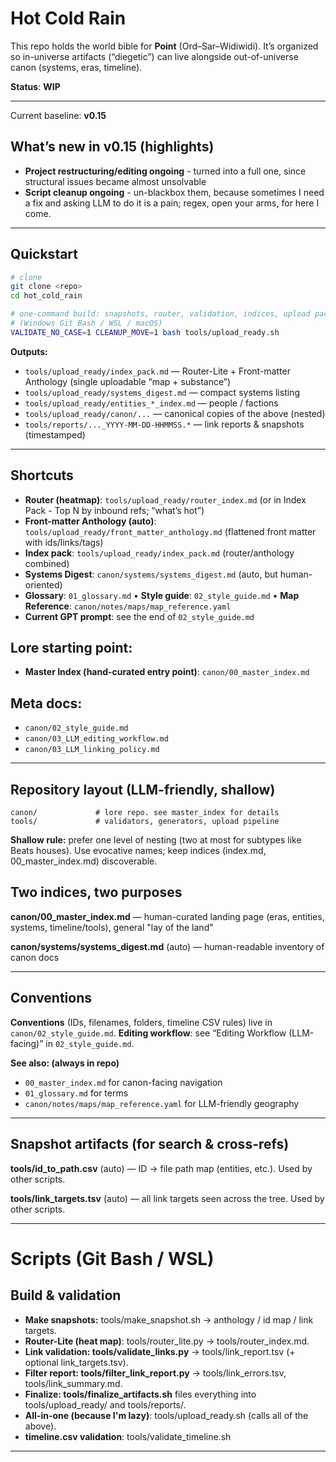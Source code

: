 # Hot Cold Rain

This repo holds the world bible for **Point** (Ord–Sar–Widiwidi). It’s organized so in-universe artifacts (“diegetic”) can live alongside out-of-universe canon (systems, eras, timeline). 

**Status**: **WIP**

---
Current baseline: **v0.15**
## What’s new in v0.15 (highlights)
- **Project restructuring/editing ongoing** - turned into a full one, since structural issues became almost unsolvable
- **Script cleanup ongoing** - un-blackbox them, because sometimes I need a fix and asking LLM to do it is a pain; regex, open your arms, for here I come.

---

## Quickstart

```bash
# clone
git clone <repo>
cd hot_cold_rain

# one-command build: snapshots, router, validation, indices, upload pack
# (Windows Git Bash / WSL / macOS)
VALIDATE_NO_CASE=1 CLEANUP_MOVE=1 bash tools/upload_ready.sh
```
**Outputs:**
- `tools/upload_ready/index_pack.md` — Router-Lite + Front-matter Anthology (single uploadable “map + substance”)
- `tools/upload_ready/systems_digest.md` — compact systems listing
- `tools/upload_ready/entities_*_index.md` — people / factions
- `tools/upload_ready/canon/...` — canonical copies of the above (nested)
- `tools/reports/..._YYYY-MM-DD-HHMMSS.*` — link reports & snapshots (timestamped)

---

## Shortcuts

- **Router (heatmap)**: `tools/upload_ready/router_index.md` (or in Index Pack - Top N by inbound refs; “what’s hot”)
- **Front-matter Anthology (auto)**: `tools/upload_ready/front_matter_anthology.md` (flattened front matter with ids/links/tags)
- **Index pack**: `tools/upload_ready/index_pack.md` (router/anthology combined)
- **Systems Digest**: `canon/systems/systems_digest.md` (auto, but human-oriented)
- **Glossary**: `01_glossary.md`  •  **Style guide**: `02_style_guide.md`  •  **Map Reference**: `canon/notes/maps/map_reference.yaml`
- **Current GPT prompt**: see the end of `02_style_guide.md`

## Lore starting point:

- **Master Index (hand-curated entry point)**: `canon/00_master_index.md`

## Meta docs:
- `canon/02_style_guide.md`
- `canon/03_LLM_editing_workflow.md`
- `canon/03_LLM_linking_policy.md`

---

## Repository layout (LLM-friendly, shallow)
```
canon/             # lore repo. see master_index for details
tools/             # validators, generators, upload pipeline
```
**Shallow rule:** prefer one level of nesting (two at most for subtypes like Beats houses). Use evocative names; keep indices (index.md, 00_master_index.md) discoverable.

## Two indices, two purposes

  **canon/00_master_index.md** — human-curated landing page (eras, entities, systems, timeline/tools), general "lay of the land"

  **canon/systems/systems_digest.md** (auto) — human-readable inventory of canon docs

---

## Conventions
**Conventions** (IDs, filenames, folders, timeline CSV rules) live in `canon/02_style_guide.md`.
**Editing workflow**: see “Editing Workflow (LLM-facing)” in `02_style_guide.md`.

**See also: (always in repo)** 
- `00_master_index.md` for canon-facing navigation
- `01_glossary.md` for terms
- `canon/notes/maps/map_reference.yaml` for LLM-friendly geography
---

## Snapshot artifacts (for search & cross-refs)

  **tools/id_to_path.csv** (auto) — ID → file path map (entities, etc.). Used by other scripts.

  **tools/link_targets.tsv** (auto) — all link targets seen across the tree. Used by other scripts.

---

# Scripts (Git Bash / WSL)

## Build & validation

- **Make snapshots:** tools/make_snapshot.sh → anthology / id map / link targets.
- **Router-Lite (heat map)**: tools/router_lite.py → tools/router_index.md.
- **Link validation: tools/validate_links.py** → tools/link_report.tsv (+ optional link_targets.tsv).
- **Filter report: tools/filter_link_report.py** → tools/link_errors.tsv, tools/link_summary.md.
- **Finalize: tools/finalize_artifacts.sh** files everything into tools/upload_ready/ and tools/reports/.
- **All-in-one (because I'm lazy)**: tools/upload_ready.sh (calls all of the above).
- **timeline.csv validation**: tools/validate_timeline.sh

---
